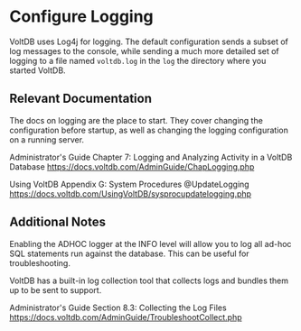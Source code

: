 # Configure Logging

VoltDB uses Log4j for logging. The default configuration sends a subset of log messages to the console, while sending a much more detailed set of logging to a file named `voltdb.log` in the `log` the directory where you started VoltDB.

Relevant Documentation
-----------------------------------------

The docs on logging are the place to start. They cover changing the configuration before startup, as well as changing the logging configuration on a running server.

Administrator's Guide Chapter 7:
Logging and Analyzing Activity in a VoltDB Database
https://docs.voltdb.com/AdminGuide/ChapLogging.php

Using VoltDB Appendix G: System Procedures
@UpdateLogging
https://docs.voltdb.com/UsingVoltDB/sysprocupdatelogging.php

Additional Notes
-----------------------------------------

Enabling the ADHOC logger at the INFO level will allow you to log all ad-hoc SQL statements run against the database. This can be useful for troubleshooting.

VoltDB has a built-in log collection tool that collects logs and bundles them up to be sent to support.

Administrator's Guide Section 8.3:
Collecting the Log Files
https://docs.voltdb.com/AdminGuide/TroubleshootCollect.php
